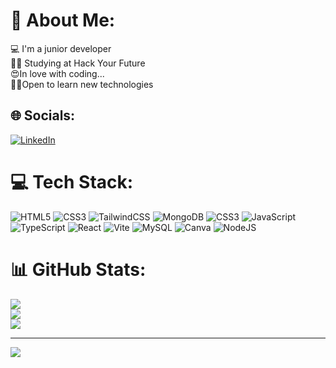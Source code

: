# 💫 About Me:
💻 I'm a junior developer<br>👨‍🎓 Studying at Hack Your Future  <br>😍In love with coding...<br>👩‍🏫Open to learn new technologies<br>


## 🌐 Socials:
[![LinkedIn](https://img.shields.io/badge/LinkedIn-%230077B5.svg?logo=linkedin&logoColor=white)](https://linkedin.com/in/https://www.linkedin.com/in/niloufar-khaefi/) 

# 💻 Tech Stack:
![HTML5](https://img.shields.io/badge/html5-%23E34F26.svg?style=for-the-badge&logo=html5&logoColor=white) ![CSS3](https://img.shields.io/badge/css3-%231572B6.svg?style=for-the-badge&logo=css3&logoColor=white) ![TailwindCSS](https://img.shields.io/badge/tailwindcss-%2338B2AC.svg?style=for-the-badge&logo=tailwind-css&logoColor=white) ![MongoDB](https://img.shields.io/badge/MongoDB-%234ea94b.svg?style=for-the-badge&logo=mongodb&logoColor=white) ![CSS3](https://img.shields.io/badge/css3-%231572B6.svg?style=for-the-badge&logo=css3&logoColor=white) ![JavaScript](https://img.shields.io/badge/javascript-%23323330.svg?style=for-the-badge&logo=javascript&logoColor=%23F7DF1E) ![TypeScript](https://img.shields.io/badge/typescript-%23007ACC.svg?style=for-the-badge&logo=typescript&logoColor=white) ![React](https://img.shields.io/badge/react-%2320232a.svg?style=for-the-badge&logo=react&logoColor=%2361DAFB) ![Vite](https://img.shields.io/badge/vite-%23646CFF.svg?style=for-the-badge&logo=vite&logoColor=white) ![MySQL](https://img.shields.io/badge/mysql-%2300000f.svg?style=for-the-badge&logo=mysql&logoColor=white) ![Canva](https://img.shields.io/badge/Canva-%2300C4CC.svg?style=for-the-badge&logo=Canva&logoColor=white) ![NodeJS](https://img.shields.io/badge/node.js-6DA55F?style=for-the-badge&logo=node.js&logoColor=white)
# 📊 GitHub Stats:
![](https://github-readme-stats.vercel.app/api?username=Niloufar97&theme=buefy&hide_border=false&include_all_commits=false&count_private=false)<br/>
![](https://github-readme-streak-stats.herokuapp.com/?user=Niloufar97&theme=buefy&hide_border=false)<br/>
![](https://github-readme-stats.vercel.app/api/top-langs/?username=Niloufar97&theme=buefy&hide_border=false&include_all_commits=false&count_private=false&layout=compact)

---
[![](https://visitcount.itsvg.in/api?id=Niloufar97&icon=0&color=0)](https://visitcount.itsvg.in)

<!-- Proudly created with GPRM ( https://gprm.itsvg.in ) -->
